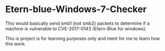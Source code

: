 # Etern-blue-Windows-7-Checker


This would basically send smb1 (not smb2) packets to determine if a machine is vulnerable to CVE-2017-0143 (Etern-Blue for windows).

This is project is for learning purposes only and ment for me to learn how this work.


